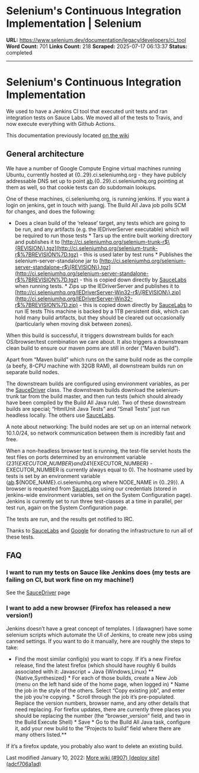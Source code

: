# Selenium's Continuous Integration Implementation | Selenium

**URL:** https://www.selenium.dev/documentation/legacy/developers/ci_tool
**Word Count:** 701
**Links Count:** 218
**Scraped:** 2025-07-17 06:13:37
**Status:** completed

---

# Selenium's Continuous Integration Implementation

We used to have a Jenkins CI tool that executed unit tests and ran integration tests on Sauce Labs. We moved all of the tests to Travis, and now execute everything with Github Actions.

This documentation previously located [on the wiki](https://github.com/SeleniumHQ/selenium/wiki/Continuous-Integration)

## General architecture

We have a number of Google Compute Engine virtual machines running Ubuntu, currently hosted at \{0..29\}.ci.seleniumhq.org - they have publicly addressable DNS set up to point [ab](https://www.selenium.dev/documentation/legacy/developers/ab.md).\{0..29\}.ci.seleniumhq.org pointing at them as well, so that cookie tests can do subdomain lookups.

One of these machines, ci.seleniumhq.org, is running jenkins. If you want a login on jenkins, get in touch with juangj. The Build All Java job polls SCM for changes, and does the following:

  * Does a clean build of the ‘release’ target, any tests which are going to be run, and any artifacts \(e.g. the IEDriverServer executable\) which will be required to run those tests   * Tars up the entire built working directory and publishes it to [http://ci.seleniumhq.org/selenium-trunk-r$\{REVISION\}.tgz](http://ci.seleniumhq.org/selenium-trunk-r$%7BREVISION%7D.tgz) \- this is used later by test runs   * Publishes the selenium-server-standalone jar to [http://ci.seleniumhq.org/selenium-server-standalone-r$\{REVISION\}.tgz](http://ci.seleniumhq.org/selenium-server-standalone-r$%7BREVISION%7D.tgz) \- this is copied down directly by [SauceLabs](http://saucelabs.com) when running tests.   * Zips up the IEDriverServer and publishes it to [http://ci.seleniumhq.org/IEDriverServer-Win32-r$\{REVISION\}.zip](http://ci.seleniumhq.org/IEDriverServer-Win32-r$%7BREVISION%7D.zip) \- this is copied down directly by [SauceLabs](http://saucelabs.com) to run IE tests This machine is backed by a 1TB persistent disk, which can hold many build artifacts, but they should be cleared out occasionally \(particularly when moving disk between zones\).

When this build is successful, it triggers downstream builds for each OS/browser/test combination we care about. It also triggers a downstream clean build to ensure our maven poms are still in order \(“Maven build”\).

Apart from “Maven build” which runs on the same build node as the compile \(a beefy, 8-CPU machine with 32GB RAM\), all downstream builds run on separate build nodes.

The downstream builds are configured using environment variables, as per the [SauceDriver](https://github.com/SeleniumHQ/selenium/blob/master/java/client/test/org/openqa/selenium/testing/drivers/SauceDriver.java) class. The downstream builds download the selenium-trunk tar from the build master, and then run tests \(which should already have been compiled by the Build All Java rule\). Two of these downstream builds are special; “HtmlUnit Java Tests” and “Small Tests” just run headless locally. The others use [SauceLabs](http://saucelabs.com).

A note about networking: The build nodes are set up on an internal network 10.1.0/24, so network communication between them is incredibly fast and free.

When a non-headless browser test is running, the test-file servlet hosts the test files on ports determined by an environment variable \(231$\{EXECUTOR\_NUMBER\} and 241$\{EXECUTOR\_NUMBER\} - EXECUTOR\_NUMBER is currently always equal to 0\). The hostname used by tests is set by an environment variable \([ab](https://www.selenium.dev/documentation/legacy/developers/ab.md).$\{NODE\_NAME\}.ci.seleniumhq.org where NODE\_NAME in \{0..29\}\). A browser is requested from [SauceLabs](http://saucelabs.com) using our credentials \(stored in jenkins-wide environment variables, set on the System Configuration page\). Jenkins is currently set to run three test-classes at a time in parallel, per test run, again on the System Configuration page.

The tests are run, and the results get notified to IRC.

Thanks to [SauceLabs](http://saucelabs.com) and [Google](http://cloud.google.com/products/compute-engine.html) for donating the infrastructure to run all of these tests.

## FAQ

### I want to run my tests on Sauce like Jenkins does \(my tests are failing on CI, but work fine on my machine\!\)

See the [SauceDriver](https://www.selenium.dev/documentation/legacy/developers/Sauce.md) page

### I want to add a new browser \(Firefox has released a new version\!\)

Jenkins doesn’t have a great concept of templates. I \(dawagner\) have some selenium scripts which automate the UI of Jenkins, to create new jobs using canned settings. If you want to do it manually, here are roughly the steps to take:

  * Find the most similar config\(s\) you want to copy. If it’s a new Firefox release, find the latest firefox \(which should have roughly 6 builds associated with it: Javascript + Java \{Windows,Linux\} \*\*\{Native,Synthesized\}   * For each of those builds, create a New Job \(menu on the left hand side of the home page, when logged in\)   * Name the job in the style of the others. Select “Copy existing job”, and enter the job you’re copying.   * Scroll through the job it’s pre-populated. Replace the version numbers, browser name, and any other details that need replacing. For firefox updates, there are currently three places you should be replacing the number \(the “browser\_version” field, and two in the Build Execute Shell\)   * Save   * Go to the Build All Java task, configure it, add your new build to the “Projects to build” field where there are many others listed.\*\*

If it’s a firefox update, you probably also want to delete an existing build.

Last modified January 10, 2022: [More wiki \(\#907\) \[deploy site\] \(adcf706a1ad\)](https://github.com/SeleniumHQ/seleniumhq.github.io/commit/adcf706a1ad907d028dc57d10201a265972432af)